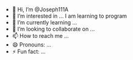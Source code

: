 - 👋 Hi, I’m @Joseph111A
- 👀 I’m interested in ...  I am learning to program
- 🌱 I’m currently learning ...
- 💞️ I’m looking to collaborate on ...
- 📫 How to reach me ...
- 😄 Pronouns: ...
- ⚡ Fun fact: ...

<!---
Joseph111A/Joseph111A is a ✨ special ✨ repository because its `README.md` (this file) appears on your GitHub profile.
You can click the Preview link to take a look at your changes.
--->
